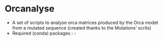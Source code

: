 # Orcanalyse

- A set of scripts to analyse orca matrices produced by the Orca model from a mutated sequence (created thanks to the Mutations' scrits)
- Required (conda) packages : -
